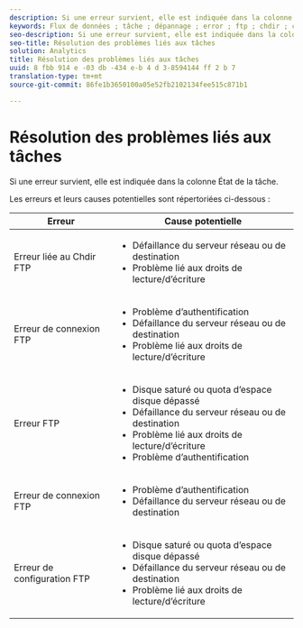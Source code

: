 ```yaml
---
description: Si une erreur survient, elle est indiquée dans la colonne État de la tâche.
keywords: Flux de données ; tâche ; dépannage ; error ; ftp ; chdir ; connect ; login ; put
seo-description: Si une erreur survient, elle est indiquée dans la colonne État de la tâche.
seo-title: Résolution des problèmes liés aux tâches
solution: Analytics
title: Résolution des problèmes liés aux tâches
uuid: 8 fbb 914 e -03 db -434 e-b 4 d 3-8594144 ff 2 b 7
translation-type: tm+mt
source-git-commit: 86fe1b3650100a05e52fb2102134fee515c871b1

---
```



# Résolution des problèmes liés aux tâches

Si une erreur survient, elle est indiquée dans la colonne État de la tâche.

Les erreurs et leurs causes potentielles sont répertoriées ci-dessous :

<table id="table_BE2921B8E7C94B0EB88774321B8692F0"> 
 <thead> 
  <tr> 
   <th colname="col1" class="entry"> Erreur </th> 
   <th colname="col2" class="entry"> Cause potentielle </th> 
  </tr> 
 </thead>
 <tbody> 
  <tr> 
   <td colname="col1"> <p> Erreur liée au Chdir FTP </p> </td> 
   <td colname="col2"> <p> 
     <ul id="ul_79AB3EA974CC46A0A645A439BC612D88"> 
      <li id="li_4A6A5922275946908E06499E8EAAF18B"> Défaillance du serveur réseau ou de destination </li> 
      <li id="li_33393FF286624A63B12991DCE079841D">Problème lié aux droits de lecture/d’écriture </li> 
     </ul> </p> </td> 
  </tr> 
  <tr> 
   <td colname="col1"> <p> Erreur de connexion FTP </p> </td> 
   <td colname="col2"> <p> 
     <ul id="ul_5F926078850D4495B83BC938395CAC6B"> 
      <li id="li_A72A357F6289438EA1A091AC4FD3A3D0"> Problème d’authentification </li> 
      <li id="li_48532C78285E4DB6A47B1435A5FA549B"> Défaillance du serveur réseau ou de destination </li> 
      <li id="li_11DF6FA218CA48539C4561695234CA4D"> Problème lié aux droits de lecture/d’écriture </li> 
     </ul> </p> </td> 
  </tr> 
  <tr> 
   <td colname="col1"> <p> Erreur FTP </p> </td> 
   <td colname="col2"> <p> 
     <ul id="ul_020BA1DC81F645FFABCAD07E51351D1E"> 
      <li id="li_8566EECEFD344BFDB638259474A8E8EA"> Disque saturé ou quota d’espace disque dépassé </li> 
      <li id="li_15CD50ED54F846F79BFDF25359864C59"> Défaillance du serveur réseau ou de destination </li> 
      <li id="li_741A3315C0B940D3A9874F15C78B4F28"> Problème lié aux droits de lecture/d’écriture </li> 
      <li id="li_49F707F7F65A443F8AC6E058E3D89B96"> Problème d’authentification </li> 
     </ul> </p> </td> 
  </tr> 
  <tr> 
   <td colname="col1"> <p> Erreur de connexion FTP </p> </td> 
   <td colname="col2"> <p> 
     <ul id="ul_F7F128ADF1FD4E9D8B79424A6432378E"> 
      <li id="li_68C377CAD50346B1B9937B77E7EB2AAD"> Problème d’authentification </li> 
      <li id="li_7EA91C90FFC0493EA156292620EF1589"> Défaillance du serveur réseau ou de destination </li> 
     </ul> </p> </td> 
  </tr> 
  <tr> 
   <td colname="col1"> <p> Erreur de configuration FTP </p> </td> 
   <td colname="col2"> <p> 
     <ul id="ul_760DA2CBD46B4C348BE3B7B43E803FD9"> 
      <li id="li_6578482722E14E998515B4B3EA370C44"> Disque saturé ou quota d’espace disque dépassé </li> 
      <li id="li_342240DDD9D3423198C23123473D539C"> Défaillance du serveur réseau ou de destination </li> 
      <li id="li_44CEFE1D92A74842A6321C416637421F"> Problème lié aux droits de lecture/d’écriture </li> 
     </ul> </p> </td> 
  </tr> 
 </tbody> 
</table>